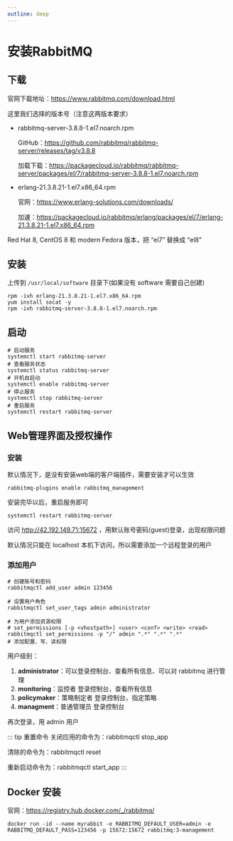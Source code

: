 ```yaml
---
outline: deep
---
```


# 安装RabbitMQ

## 下载

官网下载地址：<https://www.rabbitmq.com/download.html>

这里我们选择的版本号（注意这两版本要求）

- rabbitmq-server-3.8.8-1.el7.noarch.rpm

  GitHub：<https://github.com/rabbitmq/rabbitmq-server/releases/tag/v3.8.8>

  加载下载：<https://packagecloud.io/rabbitmq/rabbitmq-server/packages/el/7/rabbitmq-server-3.8.8-1.el7.noarch.rpm>

- erlang-21.3.8.21-1.el7.x86_64.rpm

  官网：https://www.erlang-solutions.com/downloads/

  加速：<https://packagecloud.io/rabbitmq/erlang/packages/el/7/erlang-21.3.8.21-1.el7.x86_64.rpm>



Red Hat 8, CentOS 8 和 modern Fedora 版本，把 “el7” 替换成 “el8”

## 安装

上传到 `/usr/local/software` 目录下(如果没有 software 需要自己创建)

```shell
rpm -ivh erlang-21.3.8.21-1.el7.x86_64.rpm
yum install socat -y
rpm -ivh rabbitmq-server-3.8.8-1.el7.noarch.rpm
```

## 启动

```shell
# 启动服务
systemctl start rabbitmq-server
# 查看服务状态
systemctl status rabbitmq-server
# 开机自启动
systemctl enable rabbitmq-server
# 停止服务
systemctl stop rabbitmq-server
# 重启服务
systemctl restart rabbitmq-server
```

## Web管理界面及授权操作

### 安装

默认情况下，是没有安装web端的客户端插件，需要安装才可以生效

```shell
rabbitmq-plugins enable rabbitmq_management
```

安装完毕以后，重启服务即可

```shell
systemctl restart rabbitmq-server
```

访问 http://42.192.149.71:15672 ，用默认账号密码(guest)登录，出现权限问题

默认情况只能在 localhost 本机下访问，所以需要添加一个远程登录的用户


### 添加用户

```shell
# 创建账号和密码
rabbitmqctl add_user admin 123456

# 设置用户角色
rabbitmqctl set_user_tags admin administrator

# 为用户添加资源权限
# set_permissions [-p <vhostpath>] <user> <conf> <write> <read>
rabbitmqctl set_permissions -p "/" admin ".*" ".*" ".*"
# 添加配置、写、读权限
```



用户级别：

1. **administrator**：可以登录控制台、查看所有信息、可以对 rabbitmq 进行管理
2. **monitoring**：监控者 登录控制台，查看所有信息
3. **policymaker**：策略制定者 登录控制台，指定策略
4. **managment**：普通管理员 登录控制台



再次登录，用 admin 用户



::: tip 重置命令
关闭应用的命令为：rabbitmqctl stop_app

清除的命令为：rabbitmqctl reset

重新启动命令为：rabbitmqctl start_app
:::





## Docker 安装

官网：<https://registry.hub.docker.com/_/rabbitmq/>



```shell
docker run -id --name myrabbit -e RABBITMQ_DEFAULT_USER=admin -e RABBITMQ_DEFAULT_PASS=123456 -p 15672:15672 rabbitmq:3-management
```
